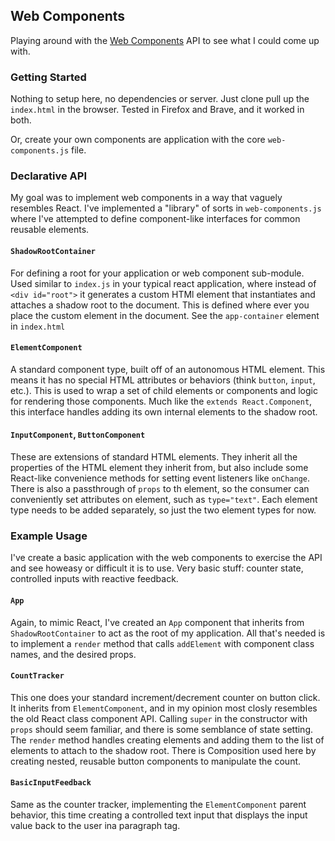 ## Web Components

Playing around with the [Web Components](https://developer.mozilla.org/en-US/docs/Web/API/Web_components) API to see what I could come up with.

### Getting Started

Nothing to setup here, no dependencies or server. Just clone pull up the `index.html` in the browser. Tested in Firefox and Brave, and it worked in both.

Or, create your own components are application with the core `web-components.js` file.

### Declarative API

My goal was to implement web components in a way that vaguely resembles React. I've implemented a "library" of sorts in `web-components.js` where I've attempted to define component-like interfaces for common reusable elements.

#### `ShadowRootContainer`

For defining a root for your application or web component sub-module. Used similar to `index.js` in your typical react application, where instead of `<div id="root">` it generates a custom HTMl element that instantiates and attaches a shadow root to the document. This is defined where ever you place the custom element in the document. See the `app-container` element in `index.html`

#### `ElementComponent`

A standard component type, built off of an autonomous HTML element. This means it has no special HTML attributes or behaviors (think `button`, `input`, etc.). This is used to wrap a set of child elements or components and logic for rendering those components. Much like the `extends React.Component`, this interface handles adding its own internal elements to the shadow root.

#### `InputComponent`, `ButtonComponent`

These are extensions of standard HTML elements. They inherit all the properties of the HTML element they inherit from, but also include some React-like convenience methods for setting event listeners like `onChange`. There is also a passthrough of `props` to th element, so the consumer can conveniently set attributes on element, such as `type="text"`. Each element type needs to be added separately, so just the two element types for now.

### Example Usage

I've create a basic application with the web components to exercise the API and see howeasy or difficult it is to use. Very basic stuff: counter state, controlled inputs with reactive feedback.

#### `App`

Again, to mimic React, I've created an `App` component that inherits from `ShadowRootContainer` to act as the root of my application. All that's needed is to implement a `render` method that calls `addElement` with component class names, and the desired props.

#### `CountTracker`

This one does your standard increment/decrement counter on button click. It inherits from `ElementComponent`, and in my opinion most closly resembles the old React class component API. Calling `super` in the constructor with `props` should seem familiar, and there is some semblance of state setting. The `render` method handles creating elements and adding them to the list of elements to attach to the shadow root. There is Composition used here by creating nested, reusable button components to manipulate the count.

#### `BasicInputFeedback`

Same as the counter tracker, implementing the `ElementComponent` parent behavior, this time creating a controlled text input that displays the input value back to the user ina paragraph tag.
